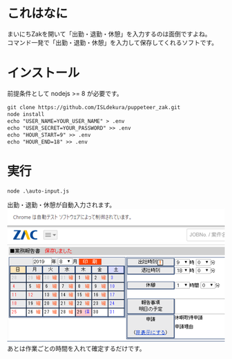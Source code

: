 # これはなに
まいにちZakを開いて「出勤・退勤・休憩」を入力するのは面倒ですよね。  
コマンド一発で「出勤・退勤・休憩」を入力して保存してくれるソフトです。

# インストール
前提条件として nodejs >= 8 が必要です。

```
git clone https://github.com/ISLdekura/puppeteer_zak.git
node install
echo "USER_NAME=YOUR_USER_NAME" > .env
echo "USER_SECRET=YOUR_PASSWORD" >> .env
echo "HOUR_START=9" >> .env
echo "HOUR_END=18" >> .env
```

# 実行
```
node .\auto-input.js
```
出勤・退勤・休憩が自動入力されます。  
![デモ](demo.png)  
あとは作業ごとの時間を入れて確定するだけです。